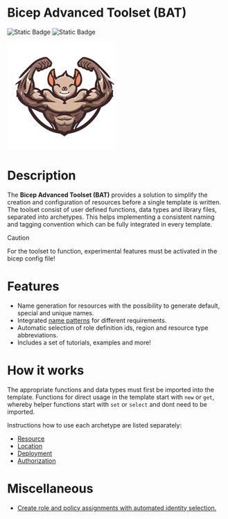 # Bicep Advanced Toolset (BAT)
![Static Badge](https://img.shields.io/badge/Version-2.1.4-green) ![Static Badge](https://img.shields.io/badge/Bicep-0.30.23-blue)

![logo](/img/logo256.png)

# Description

The **Bicep Advanced Toolset (BAT)** provides a solution to simplify the creation and configuration of resources before a single template is written. The toolset consist of user defined functions, data types and library files, separated into archetypes. This helps implementing a consistent naming and tagging convention which can be fully integrated in every template.

> [!CAUTION]
> For the toolset to function, experimental features must be activated in the bicep config file!

# Features

- Name generation for resources with the possibility to generate default, special and unique names.
- Integrated [name patterns](/docs/namePatterns.md) for different requirements.
- Automatic selection of role definition ids, region and resource type abbreviations.
- Includes a set of tutorials, examples and more!

# How it works

The appropriate functions and data types must first be imported into the template. Functions for direct usage in the template start with `new` or `get`, whereby helper functions start with `set` or `select` and dont need to be imported.

Instructions how to use each archetype are listed separately:

- [Resource](/docs/archetypeResource.md)
- [Location](/docs/archetypeLocation.md)
- [Deployment](/docs/archetypeDeployment.md)
- [Authorization](/docs/archetypeAuthorization.md)

# Miscellaneous

- [Create role and policy assignments with automated identity selection.](/src/authorization/main.bicep)